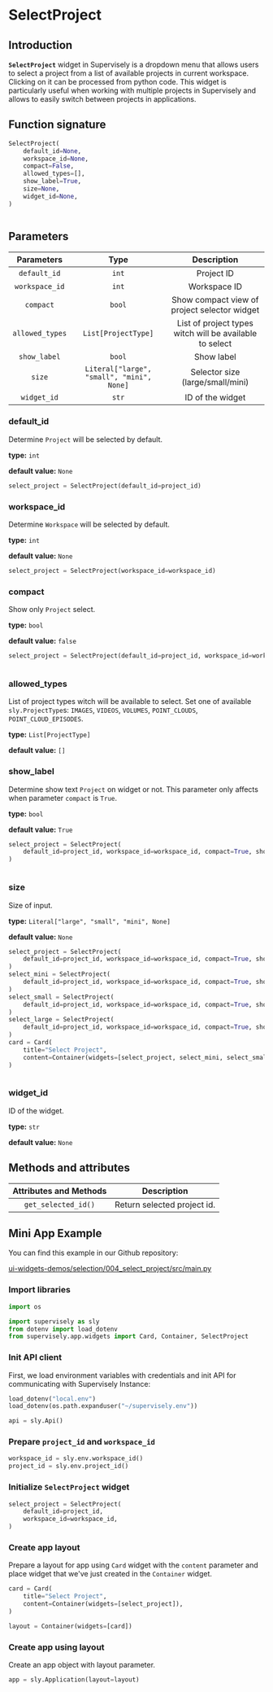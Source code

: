 # SelectProject

## Introduction

**`SelectProject`** widget in Supervisely is a dropdown menu that allows users to select a project from a list of available projects in current workspace. Clicking on it can be processed from python code. This widget is particularly useful when working with multiple projects in Supervisely and allows to easily switch between projects in applications.

## Function signature

```python
SelectProject(
    default_id=None,
    workspace_id=None,
    compact=False,
    allowed_types=[],
    show_label=True,
    size=None,
    widget_id=None,
)
```

<figure><img src="https://user-images.githubusercontent.com/120389559/217844120-65f36676-0e42-4a75-a74b-3ae2f8d18167.png" alt=""><figcaption></figcaption></figure>

## Parameters

|    Parameters   |                    Type                   |                       Description                       |
| :-------------: | :---------------------------------------: | :-----------------------------------------------------: |
|   `default_id`  |                   `int`                   |                        Project ID                       |
|  `workspace_id` |                   `int`                   |                       Workspace ID                      |
|    `compact`    |                   `bool`                  |       Show compact view of project selector widget      |
| `allowed_types` |            `List[ProjectType]`            | List of project types witch will be available to select |
|   `show_label`  |                   `bool`                  |                        Show label                       |
|      `size`     | `Literal["large", "small", "mini", None]` |             Selector size (large/small/mini)            |
|   `widget_id`   |                   `str`                   |                     ID of the widget                    |

### default\_id

Determine `Project` will be selected by default.

**type:** `int`

**default value:** `None`

```python
select_project = SelectProject(default_id=project_id)
```

### workspace\_id

Determine `Workspace` will be selected by default.

**type:** `int`

**default value:** `None`

```python
select_project = SelectProject(workspace_id=workspace_id)
```

### compact

Show only `Project` select.

**type:** `bool`

**default value:** `false`

```python
select_project = SelectProject(default_id=project_id, workspace_id=workspace_id, compact=True)
```

<figure><img src="https://user-images.githubusercontent.com/120389559/217844837-4b142a81-b456-4f1d-a57f-500e7f38adb8.png" alt=""><figcaption></figcaption></figure>

### allowed\_types

List of project types witch will be available to select. Set one of available `sly.ProjectType`s: `IMAGES`, `VIDEOS`, `VOLUMES`, `POINT_CLOUDS`, `POINT_CLOUD_EPISODES`.

**type:** `List[ProjectType]`

**default value:** `[]`

### show\_label

Determine show text `Project` on widget or not. This parameter only affects when parameter `compact` is `True`.

**type:** `bool`

**default value:** `True`

```python
select_project = SelectProject(
    default_id=project_id, workspace_id=workspace_id, compact=True, show_label=False
)
```

<figure><img src="https://user-images.githubusercontent.com/120389559/217845166-41f15aae-febf-4c27-9084-ba88e9e5550a.png" alt=""><figcaption></figcaption></figure>

### size

Size of input.

**type:** `Literal["large", "small", "mini", None]`

**default value:** `None`

```python
select_project = SelectProject(
    default_id=project_id, workspace_id=workspace_id, compact=True, show_label=False
)
select_mini = SelectProject(
    default_id=project_id, workspace_id=workspace_id, compact=True, show_label=False, size="mini"
)
select_small = SelectProject(
    default_id=project_id, workspace_id=workspace_id, compact=True, show_label=False, size="small"
)
select_large = SelectProject(
    default_id=project_id, workspace_id=workspace_id, compact=True, show_label=False, size="large"
)
card = Card(
    title="Select Project",
    content=Container(widgets=[select_project, select_mini, select_small, select_large]),
)
```

<figure><img src="https://user-images.githubusercontent.com/120389559/218711520-86b459e0-4dcb-45e5-aa76-f68a1638f718.png" alt=""><figcaption></figcaption></figure>

### widget\_id

ID of the widget.

**type:** `str`

**default value:** `None`

## Methods and attributes

| Attributes and Methods | Description                 |
| :--------------------: | --------------------------- |
|   `get_selected_id()`  | Return selected project id. |

## Mini App Example

You can find this example in our Github repository:

[ui-widgets-demos/selection/004\_select\_project/src/main.py](https://github.com/supervisely-ecosystem/ui-widgets-demos/blob/master/selection/004\_select\_project/src/main.py)

### Import libraries

```python
import os

import supervisely as sly
from dotenv import load_dotenv
from supervisely.app.widgets import Card, Container, SelectProject
```

### Init API client

First, we load environment variables with credentials and init API for communicating with Supervisely Instance:

```python
load_dotenv("local.env")
load_dotenv(os.path.expanduser("~/supervisely.env"))

api = sly.Api()
```

### Prepare `project_id` and `workspace_id`

```python
workspace_id = sly.env.workspace_id()
project_id = sly.env.project_id()
```

### Initialize `SelectProject` widget

```python
select_project = SelectProject(
    default_id=project_id,
    workspace_id=workspace_id,
)
```

### Create app layout

Prepare a layout for app using `Card` widget with the `content` parameter and place widget that we've just created in the `Container` widget.

```python
card = Card(
    title="Select Project",
    content=Container(widgets=[select_project]),
)

layout = Container(widgets=[card])
```

### Create app using layout

Create an app object with layout parameter.

```python
app = sly.Application(layout=layout)
```

<figure><img src="https://user-images.githubusercontent.com/120389559/217844120-65f36676-0e42-4a75-a74b-3ae2f8d18167.png" alt=""><figcaption></figcaption></figure>
